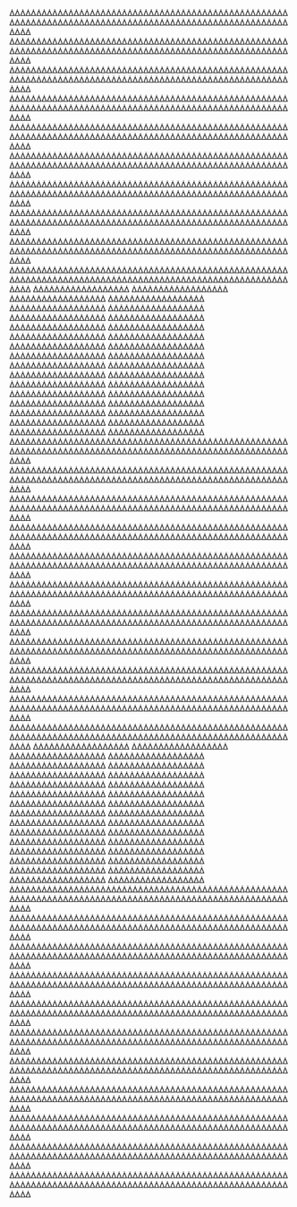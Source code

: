 ᐄᐄᐄᐄᐄᐄᐄᐄᐄᐄᐄᐄᐄᐄᐄᐄᐄᐄᐄᐄᐄᐄᐄᐄᐄᐄᐄᐄᐄᐄᐄᐄᐄᐄᐄᐄᐄᐄᐄᐄᐄᐄᐄᐄᐄᐄᐄᐄᐄᐄᐄᐄᐄᐄᐄᐄᐄᐄᐄᐄᐄᐄᐄᐄᐄᐄᐄᐄᐄᐄᐄᐄᐄᐄᐄᐄᐄᐄᐄᐄᐄᐄᐄᐄᐄᐄᐄᐄᐄᐄᐄᐄᐄᐄᐄᐄᐄᐄᐄᐄᐄᐄᐄᐄᐄᐄᐄᐄ
ᐄᐄᐄᐄᐄᐄᐄᐄᐄᐄᐄᐄᐄᐄᐄᐄᐄᐄᐄᐄᐄᐄᐄᐄᐄᐄᐄᐄᐄᐄᐄᐄᐄᐄᐄᐄᐄᐄᐄᐄᐄᐄᐄᐄᐄᐄᐄᐄᐄᐄᐄᐄᐄᐄᐄᐄᐄᐄᐄᐄᐄᐄᐄᐄᐄᐄᐄᐄᐄᐄᐄᐄᐄᐄᐄᐄᐄᐄᐄᐄᐄᐄᐄᐄᐄᐄᐄᐄᐄᐄᐄᐄᐄᐄᐄᐄᐄᐄᐄᐄᐄᐄᐄᐄᐄᐄᐄᐄ
ᐄᐄᐄᐄᐄᐄᐄᐄᐄᐄᐄᐄᐄᐄᐄᐄᐄᐄᐄᐄᐄᐄᐄᐄᐄᐄᐄᐄᐄᐄᐄᐄᐄᐄᐄᐄᐄᐄᐄᐄᐄᐄᐄᐄᐄᐄᐄᐄᐄᐄᐄᐄᐄᐄᐄᐄᐄᐄᐄᐄᐄᐄᐄᐄᐄᐄᐄᐄᐄᐄᐄᐄᐄᐄᐄᐄᐄᐄᐄᐄᐄᐄᐄᐄᐄᐄᐄᐄᐄᐄᐄᐄᐄᐄᐄᐄᐄᐄᐄᐄᐄᐄᐄᐄᐄᐄᐄᐄ
ᐄᐄᐄᐄᐄᐄᐄᐄᐄᐄᐄᐄᐄᐄᐄᐄᐄᐄᐄᐄᐄᐄᐄᐄᐄᐄᐄᐄᐄᐄᐄᐄᐄᐄᐄᐄᐄᐄᐄᐄᐄᐄᐄᐄᐄᐄᐄᐄᐄᐄᐄᐄᐄᐄᐄᐄᐄᐄᐄᐄᐄᐄᐄᐄᐄᐄᐄᐄᐄᐄᐄᐄᐄᐄᐄᐄᐄᐄᐄᐄᐄᐄᐄᐄᐄᐄᐄᐄᐄᐄᐄᐄᐄᐄᐄᐄᐄᐄᐄᐄᐄᐄᐄᐄᐄᐄᐄᐄ
ᐄᐄᐄᐄᐄᐄᐄᐄᐄᐄᐄᐄᐄᐄᐄᐄᐄᐄᐄᐄᐄᐄᐄᐄᐄᐄᐄᐄᐄᐄᐄᐄᐄᐄᐄᐄᐄᐄᐄᐄᐄᐄᐄᐄᐄᐄᐄᐄᐄᐄᐄᐄᐄᐄᐄᐄᐄᐄᐄᐄᐄᐄᐄᐄᐄᐄᐄᐄᐄᐄᐄᐄᐄᐄᐄᐄᐄᐄᐄᐄᐄᐄᐄᐄᐄᐄᐄᐄᐄᐄᐄᐄᐄᐄᐄᐄᐄᐄᐄᐄᐄᐄᐄᐄᐄᐄᐄᐄ
ᐄᐄᐄᐄᐄᐄᐄᐄᐄᐄᐄᐄᐄᐄᐄᐄᐄᐄᐄᐄᐄᐄᐄᐄᐄᐄᐄᐄᐄᐄᐄᐄᐄᐄᐄᐄᐄᐄᐄᐄᐄᐄᐄᐄᐄᐄᐄᐄᐄᐄᐄᐄᐄᐄᐄᐄᐄᐄᐄᐄᐄᐄᐄᐄᐄᐄᐄᐄᐄᐄᐄᐄᐄᐄᐄᐄᐄᐄᐄᐄᐄᐄᐄᐄᐄᐄᐄᐄᐄᐄᐄᐄᐄᐄᐄᐄᐄᐄᐄᐄᐄᐄᐄᐄᐄᐄᐄᐄ
ᐄᐄᐄᐄᐄᐄᐄᐄᐄᐄᐄᐄᐄᐄᐄᐄᐄᐄᐄᐄᐄᐄᐄᐄᐄᐄᐄᐄᐄᐄᐄᐄᐄᐄᐄᐄᐄᐄᐄᐄᐄᐄᐄᐄᐄᐄᐄᐄᐄᐄᐄᐄᐄᐄᐄᐄᐄᐄᐄᐄᐄᐄᐄᐄᐄᐄᐄᐄᐄᐄᐄᐄᐄᐄᐄᐄᐄᐄᐄᐄᐄᐄᐄᐄᐄᐄᐄᐄᐄᐄᐄᐄᐄᐄᐄᐄᐄᐄᐄᐄᐄᐄᐄᐄᐄᐄᐄᐄ
ᐄᐄᐄᐄᐄᐄᐄᐄᐄᐄᐄᐄᐄᐄᐄᐄᐄᐄᐄᐄᐄᐄᐄᐄᐄᐄᐄᐄᐄᐄᐄᐄᐄᐄᐄᐄᐄᐄᐄᐄᐄᐄᐄᐄᐄᐄᐄᐄᐄᐄᐄᐄᐄᐄᐄᐄᐄᐄᐄᐄᐄᐄᐄᐄᐄᐄᐄᐄᐄᐄᐄᐄᐄᐄᐄᐄᐄᐄᐄᐄᐄᐄᐄᐄᐄᐄᐄᐄᐄᐄᐄᐄᐄᐄᐄᐄᐄᐄᐄᐄᐄᐄᐄᐄᐄᐄᐄᐄ
ᐄᐄᐄᐄᐄᐄᐄᐄᐄᐄᐄᐄᐄᐄᐄᐄᐄᐄᐄᐄᐄᐄᐄᐄᐄᐄᐄᐄᐄᐄᐄᐄᐄᐄᐄᐄᐄᐄᐄᐄᐄᐄᐄᐄᐄᐄᐄᐄᐄᐄᐄᐄᐄᐄᐄᐄᐄᐄᐄᐄᐄᐄᐄᐄᐄᐄᐄᐄᐄᐄᐄᐄᐄᐄᐄᐄᐄᐄᐄᐄᐄᐄᐄᐄᐄᐄᐄᐄᐄᐄᐄᐄᐄᐄᐄᐄᐄᐄᐄᐄᐄᐄᐄᐄᐄᐄᐄᐄ
ᐄᐄᐄᐄᐄᐄᐄᐄᐄᐄᐄᐄᐄᐄᐄᐄᐄᐄᐄᐄᐄᐄᐄᐄᐄᐄᐄᐄᐄᐄᐄᐄᐄᐄᐄᐄᐄᐄᐄᐄᐄᐄᐄᐄᐄᐄᐄᐄᐄᐄᐄᐄᐄᐄᐄᐄᐄᐄᐄᐄᐄᐄᐄᐄᐄᐄᐄᐄᐄᐄᐄᐄᐄᐄᐄᐄᐄᐄᐄᐄᐄᐄᐄᐄᐄᐄᐄᐄᐄᐄᐄᐄᐄᐄᐄᐄᐄᐄᐄᐄᐄᐄᐄᐄᐄᐄᐄᐄ
ᐄᐄᐄᐄᐄᐄᐄᐄᐄᐄᐄᐄᐄᐄᐄᐄᐄᐄ
ᐄᐄᐄᐄᐄᐄᐄᐄᐄᐄᐄᐄᐄᐄᐄᐄᐄᐄ
ᐄᐄᐄᐄᐄᐄᐄᐄᐄᐄᐄᐄᐄᐄᐄᐄᐄᐄ
ᐄᐄᐄᐄᐄᐄᐄᐄᐄᐄᐄᐄᐄᐄᐄᐄᐄᐄ
ᐄᐄᐄᐄᐄᐄᐄᐄᐄᐄᐄᐄᐄᐄᐄᐄᐄᐄ
ᐄᐄᐄᐄᐄᐄᐄᐄᐄᐄᐄᐄᐄᐄᐄᐄᐄᐄ
ᐄᐄᐄᐄᐄᐄᐄᐄᐄᐄᐄᐄᐄᐄᐄᐄᐄᐄ
ᐄᐄᐄᐄᐄᐄᐄᐄᐄᐄᐄᐄᐄᐄᐄᐄᐄᐄ
ᐄᐄᐄᐄᐄᐄᐄᐄᐄᐄᐄᐄᐄᐄᐄᐄᐄᐄ
ᐄᐄᐄᐄᐄᐄᐄᐄᐄᐄᐄᐄᐄᐄᐄᐄᐄᐄ
ᐄᐄᐄᐄᐄᐄᐄᐄᐄᐄᐄᐄᐄᐄᐄᐄᐄᐄ
ᐄᐄᐄᐄᐄᐄᐄᐄᐄᐄᐄᐄᐄᐄᐄᐄᐄᐄ
ᐄᐄᐄᐄᐄᐄᐄᐄᐄᐄᐄᐄᐄᐄᐄᐄᐄᐄ
ᐄᐄᐄᐄᐄᐄᐄᐄᐄᐄᐄᐄᐄᐄᐄᐄᐄᐄ
ᐄᐄᐄᐄᐄᐄᐄᐄᐄᐄᐄᐄᐄᐄᐄᐄᐄᐄ
ᐄᐄᐄᐄᐄᐄᐄᐄᐄᐄᐄᐄᐄᐄᐄᐄᐄᐄ
ᐄᐄᐄᐄᐄᐄᐄᐄᐄᐄᐄᐄᐄᐄᐄᐄᐄᐄ
ᐄᐄᐄᐄᐄᐄᐄᐄᐄᐄᐄᐄᐄᐄᐄᐄᐄᐄ
ᐄᐄᐄᐄᐄᐄᐄᐄᐄᐄᐄᐄᐄᐄᐄᐄᐄᐄ
ᐄᐄᐄᐄᐄᐄᐄᐄᐄᐄᐄᐄᐄᐄᐄᐄᐄᐄ
ᐄᐄᐄᐄᐄᐄᐄᐄᐄᐄᐄᐄᐄᐄᐄᐄᐄᐄ
ᐄᐄᐄᐄᐄᐄᐄᐄᐄᐄᐄᐄᐄᐄᐄᐄᐄᐄ
ᐄᐄᐄᐄᐄᐄᐄᐄᐄᐄᐄᐄᐄᐄᐄᐄᐄᐄ
ᐄᐄᐄᐄᐄᐄᐄᐄᐄᐄᐄᐄᐄᐄᐄᐄᐄᐄ
ᐄᐄᐄᐄᐄᐄᐄᐄᐄᐄᐄᐄᐄᐄᐄᐄᐄᐄ
ᐄᐄᐄᐄᐄᐄᐄᐄᐄᐄᐄᐄᐄᐄᐄᐄᐄᐄ
ᐄᐄᐄᐄᐄᐄᐄᐄᐄᐄᐄᐄᐄᐄᐄᐄᐄᐄ
ᐄᐄᐄᐄᐄᐄᐄᐄᐄᐄᐄᐄᐄᐄᐄᐄᐄᐄ
ᐄᐄᐄᐄᐄᐄᐄᐄᐄᐄᐄᐄᐄᐄᐄᐄᐄᐄ
ᐄᐄᐄᐄᐄᐄᐄᐄᐄᐄᐄᐄᐄᐄᐄᐄᐄᐄ
ᐄᐄᐄᐄᐄᐄᐄᐄᐄᐄᐄᐄᐄᐄᐄᐄᐄᐄ
ᐄᐄᐄᐄᐄᐄᐄᐄᐄᐄᐄᐄᐄᐄᐄᐄᐄᐄ
ᐄᐄᐄᐄᐄᐄᐄᐄᐄᐄᐄᐄᐄᐄᐄᐄᐄᐄᐄᐄᐄᐄᐄᐄᐄᐄᐄᐄᐄᐄᐄᐄᐄᐄᐄᐄᐄᐄᐄᐄᐄᐄᐄᐄᐄᐄᐄᐄᐄᐄᐄᐄᐄᐄᐄᐄᐄᐄᐄᐄᐄᐄᐄᐄᐄᐄᐄᐄᐄᐄᐄᐄᐄᐄᐄᐄᐄᐄᐄᐄᐄᐄᐄᐄᐄᐄᐄᐄᐄᐄᐄᐄᐄᐄᐄᐄᐄᐄᐄᐄᐄᐄᐄᐄᐄᐄᐄᐄ
ᐄᐄᐄᐄᐄᐄᐄᐄᐄᐄᐄᐄᐄᐄᐄᐄᐄᐄᐄᐄᐄᐄᐄᐄᐄᐄᐄᐄᐄᐄᐄᐄᐄᐄᐄᐄᐄᐄᐄᐄᐄᐄᐄᐄᐄᐄᐄᐄᐄᐄᐄᐄᐄᐄᐄᐄᐄᐄᐄᐄᐄᐄᐄᐄᐄᐄᐄᐄᐄᐄᐄᐄᐄᐄᐄᐄᐄᐄᐄᐄᐄᐄᐄᐄᐄᐄᐄᐄᐄᐄᐄᐄᐄᐄᐄᐄᐄᐄᐄᐄᐄᐄᐄᐄᐄᐄᐄᐄ
ᐄᐄᐄᐄᐄᐄᐄᐄᐄᐄᐄᐄᐄᐄᐄᐄᐄᐄᐄᐄᐄᐄᐄᐄᐄᐄᐄᐄᐄᐄᐄᐄᐄᐄᐄᐄᐄᐄᐄᐄᐄᐄᐄᐄᐄᐄᐄᐄᐄᐄᐄᐄᐄᐄᐄᐄᐄᐄᐄᐄᐄᐄᐄᐄᐄᐄᐄᐄᐄᐄᐄᐄᐄᐄᐄᐄᐄᐄᐄᐄᐄᐄᐄᐄᐄᐄᐄᐄᐄᐄᐄᐄᐄᐄᐄᐄᐄᐄᐄᐄᐄᐄᐄᐄᐄᐄᐄᐄ
ᐄᐄᐄᐄᐄᐄᐄᐄᐄᐄᐄᐄᐄᐄᐄᐄᐄᐄᐄᐄᐄᐄᐄᐄᐄᐄᐄᐄᐄᐄᐄᐄᐄᐄᐄᐄᐄᐄᐄᐄᐄᐄᐄᐄᐄᐄᐄᐄᐄᐄᐄᐄᐄᐄᐄᐄᐄᐄᐄᐄᐄᐄᐄᐄᐄᐄᐄᐄᐄᐄᐄᐄᐄᐄᐄᐄᐄᐄᐄᐄᐄᐄᐄᐄᐄᐄᐄᐄᐄᐄᐄᐄᐄᐄᐄᐄᐄᐄᐄᐄᐄᐄᐄᐄᐄᐄᐄᐄ
ᐄᐄᐄᐄᐄᐄᐄᐄᐄᐄᐄᐄᐄᐄᐄᐄᐄᐄᐄᐄᐄᐄᐄᐄᐄᐄᐄᐄᐄᐄᐄᐄᐄᐄᐄᐄᐄᐄᐄᐄᐄᐄᐄᐄᐄᐄᐄᐄᐄᐄᐄᐄᐄᐄᐄᐄᐄᐄᐄᐄᐄᐄᐄᐄᐄᐄᐄᐄᐄᐄᐄᐄᐄᐄᐄᐄᐄᐄᐄᐄᐄᐄᐄᐄᐄᐄᐄᐄᐄᐄᐄᐄᐄᐄᐄᐄᐄᐄᐄᐄᐄᐄᐄᐄᐄᐄᐄᐄ
ᐄᐄᐄᐄᐄᐄᐄᐄᐄᐄᐄᐄᐄᐄᐄᐄᐄᐄᐄᐄᐄᐄᐄᐄᐄᐄᐄᐄᐄᐄᐄᐄᐄᐄᐄᐄᐄᐄᐄᐄᐄᐄᐄᐄᐄᐄᐄᐄᐄᐄᐄᐄᐄᐄᐄᐄᐄᐄᐄᐄᐄᐄᐄᐄᐄᐄᐄᐄᐄᐄᐄᐄᐄᐄᐄᐄᐄᐄᐄᐄᐄᐄᐄᐄᐄᐄᐄᐄᐄᐄᐄᐄᐄᐄᐄᐄᐄᐄᐄᐄᐄᐄᐄᐄᐄᐄᐄᐄ
ᐄᐄᐄᐄᐄᐄᐄᐄᐄᐄᐄᐄᐄᐄᐄᐄᐄᐄᐄᐄᐄᐄᐄᐄᐄᐄᐄᐄᐄᐄᐄᐄᐄᐄᐄᐄᐄᐄᐄᐄᐄᐄᐄᐄᐄᐄᐄᐄᐄᐄᐄᐄᐄᐄᐄᐄᐄᐄᐄᐄᐄᐄᐄᐄᐄᐄᐄᐄᐄᐄᐄᐄᐄᐄᐄᐄᐄᐄᐄᐄᐄᐄᐄᐄᐄᐄᐄᐄᐄᐄᐄᐄᐄᐄᐄᐄᐄᐄᐄᐄᐄᐄᐄᐄᐄᐄᐄᐄ
ᐄᐄᐄᐄᐄᐄᐄᐄᐄᐄᐄᐄᐄᐄᐄᐄᐄᐄᐄᐄᐄᐄᐄᐄᐄᐄᐄᐄᐄᐄᐄᐄᐄᐄᐄᐄᐄᐄᐄᐄᐄᐄᐄᐄᐄᐄᐄᐄᐄᐄᐄᐄᐄᐄᐄᐄᐄᐄᐄᐄᐄᐄᐄᐄᐄᐄᐄᐄᐄᐄᐄᐄᐄᐄᐄᐄᐄᐄᐄᐄᐄᐄᐄᐄᐄᐄᐄᐄᐄᐄᐄᐄᐄᐄᐄᐄᐄᐄᐄᐄᐄᐄᐄᐄᐄᐄᐄᐄ
ᐄᐄᐄᐄᐄᐄᐄᐄᐄᐄᐄᐄᐄᐄᐄᐄᐄᐄᐄᐄᐄᐄᐄᐄᐄᐄᐄᐄᐄᐄᐄᐄᐄᐄᐄᐄᐄᐄᐄᐄᐄᐄᐄᐄᐄᐄᐄᐄᐄᐄᐄᐄᐄᐄᐄᐄᐄᐄᐄᐄᐄᐄᐄᐄᐄᐄᐄᐄᐄᐄᐄᐄᐄᐄᐄᐄᐄᐄᐄᐄᐄᐄᐄᐄᐄᐄᐄᐄᐄᐄᐄᐄᐄᐄᐄᐄᐄᐄᐄᐄᐄᐄᐄᐄᐄᐄᐄᐄ
ᐄᐄᐄᐄᐄᐄᐄᐄᐄᐄᐄᐄᐄᐄᐄᐄᐄᐄᐄᐄᐄᐄᐄᐄᐄᐄᐄᐄᐄᐄᐄᐄᐄᐄᐄᐄᐄᐄᐄᐄᐄᐄᐄᐄᐄᐄᐄᐄᐄᐄᐄᐄᐄᐄᐄᐄᐄᐄᐄᐄᐄᐄᐄᐄᐄᐄᐄᐄᐄᐄᐄᐄᐄᐄᐄᐄᐄᐄᐄᐄᐄᐄᐄᐄᐄᐄᐄᐄᐄᐄᐄᐄᐄᐄᐄᐄᐄᐄᐄᐄᐄᐄᐄᐄᐄᐄᐄᐄ
ᐄᐄᐄᐄᐄᐄᐄᐄᐄᐄᐄᐄᐄᐄᐄᐄᐄᐄᐄᐄᐄᐄᐄᐄᐄᐄᐄᐄᐄᐄᐄᐄᐄᐄᐄᐄᐄᐄᐄᐄᐄᐄᐄᐄᐄᐄᐄᐄᐄᐄᐄᐄᐄᐄᐄᐄᐄᐄᐄᐄᐄᐄᐄᐄᐄᐄᐄᐄᐄᐄᐄᐄᐄᐄᐄᐄᐄᐄᐄᐄᐄᐄᐄᐄᐄᐄᐄᐄᐄᐄᐄᐄᐄᐄᐄᐄᐄᐄᐄᐄᐄᐄᐄᐄᐄᐄᐄᐄ
ᐄᐄᐄᐄᐄᐄᐄᐄᐄᐄᐄᐄᐄᐄᐄᐄᐄᐄ
ᐄᐄᐄᐄᐄᐄᐄᐄᐄᐄᐄᐄᐄᐄᐄᐄᐄᐄ
ᐄᐄᐄᐄᐄᐄᐄᐄᐄᐄᐄᐄᐄᐄᐄᐄᐄᐄ
ᐄᐄᐄᐄᐄᐄᐄᐄᐄᐄᐄᐄᐄᐄᐄᐄᐄᐄ
ᐄᐄᐄᐄᐄᐄᐄᐄᐄᐄᐄᐄᐄᐄᐄᐄᐄᐄ
ᐄᐄᐄᐄᐄᐄᐄᐄᐄᐄᐄᐄᐄᐄᐄᐄᐄᐄ
ᐄᐄᐄᐄᐄᐄᐄᐄᐄᐄᐄᐄᐄᐄᐄᐄᐄᐄ
ᐄᐄᐄᐄᐄᐄᐄᐄᐄᐄᐄᐄᐄᐄᐄᐄᐄᐄ
ᐄᐄᐄᐄᐄᐄᐄᐄᐄᐄᐄᐄᐄᐄᐄᐄᐄᐄ
ᐄᐄᐄᐄᐄᐄᐄᐄᐄᐄᐄᐄᐄᐄᐄᐄᐄᐄ
ᐄᐄᐄᐄᐄᐄᐄᐄᐄᐄᐄᐄᐄᐄᐄᐄᐄᐄ
ᐄᐄᐄᐄᐄᐄᐄᐄᐄᐄᐄᐄᐄᐄᐄᐄᐄᐄ
ᐄᐄᐄᐄᐄᐄᐄᐄᐄᐄᐄᐄᐄᐄᐄᐄᐄᐄ
ᐄᐄᐄᐄᐄᐄᐄᐄᐄᐄᐄᐄᐄᐄᐄᐄᐄᐄ
ᐄᐄᐄᐄᐄᐄᐄᐄᐄᐄᐄᐄᐄᐄᐄᐄᐄᐄ
ᐄᐄᐄᐄᐄᐄᐄᐄᐄᐄᐄᐄᐄᐄᐄᐄᐄᐄ
ᐄᐄᐄᐄᐄᐄᐄᐄᐄᐄᐄᐄᐄᐄᐄᐄᐄᐄ
ᐄᐄᐄᐄᐄᐄᐄᐄᐄᐄᐄᐄᐄᐄᐄᐄᐄᐄ
ᐄᐄᐄᐄᐄᐄᐄᐄᐄᐄᐄᐄᐄᐄᐄᐄᐄᐄ
ᐄᐄᐄᐄᐄᐄᐄᐄᐄᐄᐄᐄᐄᐄᐄᐄᐄᐄ
ᐄᐄᐄᐄᐄᐄᐄᐄᐄᐄᐄᐄᐄᐄᐄᐄᐄᐄ
ᐄᐄᐄᐄᐄᐄᐄᐄᐄᐄᐄᐄᐄᐄᐄᐄᐄᐄ
ᐄᐄᐄᐄᐄᐄᐄᐄᐄᐄᐄᐄᐄᐄᐄᐄᐄᐄ
ᐄᐄᐄᐄᐄᐄᐄᐄᐄᐄᐄᐄᐄᐄᐄᐄᐄᐄ
ᐄᐄᐄᐄᐄᐄᐄᐄᐄᐄᐄᐄᐄᐄᐄᐄᐄᐄ
ᐄᐄᐄᐄᐄᐄᐄᐄᐄᐄᐄᐄᐄᐄᐄᐄᐄᐄ
ᐄᐄᐄᐄᐄᐄᐄᐄᐄᐄᐄᐄᐄᐄᐄᐄᐄᐄ
ᐄᐄᐄᐄᐄᐄᐄᐄᐄᐄᐄᐄᐄᐄᐄᐄᐄᐄ
ᐄᐄᐄᐄᐄᐄᐄᐄᐄᐄᐄᐄᐄᐄᐄᐄᐄᐄ
ᐄᐄᐄᐄᐄᐄᐄᐄᐄᐄᐄᐄᐄᐄᐄᐄᐄᐄ
ᐄᐄᐄᐄᐄᐄᐄᐄᐄᐄᐄᐄᐄᐄᐄᐄᐄᐄᐄᐄᐄᐄᐄᐄᐄᐄᐄᐄᐄᐄᐄᐄᐄᐄᐄᐄᐄᐄᐄᐄᐄᐄᐄᐄᐄᐄᐄᐄᐄᐄᐄᐄᐄᐄᐄᐄᐄᐄᐄᐄᐄᐄᐄᐄᐄᐄᐄᐄᐄᐄᐄᐄᐄᐄᐄᐄᐄᐄᐄᐄᐄᐄᐄᐄᐄᐄᐄᐄᐄᐄᐄᐄᐄᐄᐄᐄᐄᐄᐄᐄᐄᐄᐄᐄᐄᐄᐄᐄ
ᐄᐄᐄᐄᐄᐄᐄᐄᐄᐄᐄᐄᐄᐄᐄᐄᐄᐄᐄᐄᐄᐄᐄᐄᐄᐄᐄᐄᐄᐄᐄᐄᐄᐄᐄᐄᐄᐄᐄᐄᐄᐄᐄᐄᐄᐄᐄᐄᐄᐄᐄᐄᐄᐄᐄᐄᐄᐄᐄᐄᐄᐄᐄᐄᐄᐄᐄᐄᐄᐄᐄᐄᐄᐄᐄᐄᐄᐄᐄᐄᐄᐄᐄᐄᐄᐄᐄᐄᐄᐄᐄᐄᐄᐄᐄᐄᐄᐄᐄᐄᐄᐄᐄᐄᐄᐄᐄᐄ
ᐄᐄᐄᐄᐄᐄᐄᐄᐄᐄᐄᐄᐄᐄᐄᐄᐄᐄᐄᐄᐄᐄᐄᐄᐄᐄᐄᐄᐄᐄᐄᐄᐄᐄᐄᐄᐄᐄᐄᐄᐄᐄᐄᐄᐄᐄᐄᐄᐄᐄᐄᐄᐄᐄᐄᐄᐄᐄᐄᐄᐄᐄᐄᐄᐄᐄᐄᐄᐄᐄᐄᐄᐄᐄᐄᐄᐄᐄᐄᐄᐄᐄᐄᐄᐄᐄᐄᐄᐄᐄᐄᐄᐄᐄᐄᐄᐄᐄᐄᐄᐄᐄᐄᐄᐄᐄᐄᐄ
ᐄᐄᐄᐄᐄᐄᐄᐄᐄᐄᐄᐄᐄᐄᐄᐄᐄᐄᐄᐄᐄᐄᐄᐄᐄᐄᐄᐄᐄᐄᐄᐄᐄᐄᐄᐄᐄᐄᐄᐄᐄᐄᐄᐄᐄᐄᐄᐄᐄᐄᐄᐄᐄᐄᐄᐄᐄᐄᐄᐄᐄᐄᐄᐄᐄᐄᐄᐄᐄᐄᐄᐄᐄᐄᐄᐄᐄᐄᐄᐄᐄᐄᐄᐄᐄᐄᐄᐄᐄᐄᐄᐄᐄᐄᐄᐄᐄᐄᐄᐄᐄᐄᐄᐄᐄᐄᐄᐄ
ᐄᐄᐄᐄᐄᐄᐄᐄᐄᐄᐄᐄᐄᐄᐄᐄᐄᐄᐄᐄᐄᐄᐄᐄᐄᐄᐄᐄᐄᐄᐄᐄᐄᐄᐄᐄᐄᐄᐄᐄᐄᐄᐄᐄᐄᐄᐄᐄᐄᐄᐄᐄᐄᐄᐄᐄᐄᐄᐄᐄᐄᐄᐄᐄᐄᐄᐄᐄᐄᐄᐄᐄᐄᐄᐄᐄᐄᐄᐄᐄᐄᐄᐄᐄᐄᐄᐄᐄᐄᐄᐄᐄᐄᐄᐄᐄᐄᐄᐄᐄᐄᐄᐄᐄᐄᐄᐄᐄ
ᐄᐄᐄᐄᐄᐄᐄᐄᐄᐄᐄᐄᐄᐄᐄᐄᐄᐄᐄᐄᐄᐄᐄᐄᐄᐄᐄᐄᐄᐄᐄᐄᐄᐄᐄᐄᐄᐄᐄᐄᐄᐄᐄᐄᐄᐄᐄᐄᐄᐄᐄᐄᐄᐄᐄᐄᐄᐄᐄᐄᐄᐄᐄᐄᐄᐄᐄᐄᐄᐄᐄᐄᐄᐄᐄᐄᐄᐄᐄᐄᐄᐄᐄᐄᐄᐄᐄᐄᐄᐄᐄᐄᐄᐄᐄᐄᐄᐄᐄᐄᐄᐄᐄᐄᐄᐄᐄᐄ
ᐄᐄᐄᐄᐄᐄᐄᐄᐄᐄᐄᐄᐄᐄᐄᐄᐄᐄᐄᐄᐄᐄᐄᐄᐄᐄᐄᐄᐄᐄᐄᐄᐄᐄᐄᐄᐄᐄᐄᐄᐄᐄᐄᐄᐄᐄᐄᐄᐄᐄᐄᐄᐄᐄᐄᐄᐄᐄᐄᐄᐄᐄᐄᐄᐄᐄᐄᐄᐄᐄᐄᐄᐄᐄᐄᐄᐄᐄᐄᐄᐄᐄᐄᐄᐄᐄᐄᐄᐄᐄᐄᐄᐄᐄᐄᐄᐄᐄᐄᐄᐄᐄᐄᐄᐄᐄᐄᐄ
ᐄᐄᐄᐄᐄᐄᐄᐄᐄᐄᐄᐄᐄᐄᐄᐄᐄᐄᐄᐄᐄᐄᐄᐄᐄᐄᐄᐄᐄᐄᐄᐄᐄᐄᐄᐄᐄᐄᐄᐄᐄᐄᐄᐄᐄᐄᐄᐄᐄᐄᐄᐄᐄᐄᐄᐄᐄᐄᐄᐄᐄᐄᐄᐄᐄᐄᐄᐄᐄᐄᐄᐄᐄᐄᐄᐄᐄᐄᐄᐄᐄᐄᐄᐄᐄᐄᐄᐄᐄᐄᐄᐄᐄᐄᐄᐄᐄᐄᐄᐄᐄᐄᐄᐄᐄᐄᐄᐄ
ᐄᐄᐄᐄᐄᐄᐄᐄᐄᐄᐄᐄᐄᐄᐄᐄᐄᐄᐄᐄᐄᐄᐄᐄᐄᐄᐄᐄᐄᐄᐄᐄᐄᐄᐄᐄᐄᐄᐄᐄᐄᐄᐄᐄᐄᐄᐄᐄᐄᐄᐄᐄᐄᐄᐄᐄᐄᐄᐄᐄᐄᐄᐄᐄᐄᐄᐄᐄᐄᐄᐄᐄᐄᐄᐄᐄᐄᐄᐄᐄᐄᐄᐄᐄᐄᐄᐄᐄᐄᐄᐄᐄᐄᐄᐄᐄᐄᐄᐄᐄᐄᐄᐄᐄᐄᐄᐄᐄ
ᐄᐄᐄᐄᐄᐄᐄᐄᐄᐄᐄᐄᐄᐄᐄᐄᐄᐄᐄᐄᐄᐄᐄᐄᐄᐄᐄᐄᐄᐄᐄᐄᐄᐄᐄᐄᐄᐄᐄᐄᐄᐄᐄᐄᐄᐄᐄᐄᐄᐄᐄᐄᐄᐄᐄᐄᐄᐄᐄᐄᐄᐄᐄᐄᐄᐄᐄᐄᐄᐄᐄᐄᐄᐄᐄᐄᐄᐄᐄᐄᐄᐄᐄᐄᐄᐄᐄᐄᐄᐄᐄᐄᐄᐄᐄᐄᐄᐄᐄᐄᐄᐄᐄᐄᐄᐄᐄᐄ
ᐄᐄᐄᐄᐄᐄᐄᐄᐄᐄᐄᐄᐄᐄᐄᐄᐄᐄᐄᐄᐄᐄᐄᐄᐄᐄᐄᐄᐄᐄᐄᐄᐄᐄᐄᐄᐄᐄᐄᐄᐄᐄᐄᐄᐄᐄᐄᐄᐄᐄᐄᐄᐄᐄᐄᐄᐄᐄᐄᐄᐄᐄᐄᐄᐄᐄᐄᐄᐄᐄᐄᐄᐄᐄᐄᐄᐄᐄᐄᐄᐄᐄᐄᐄᐄᐄᐄᐄᐄᐄᐄᐄᐄᐄᐄᐄᐄᐄᐄᐄᐄᐄᐄᐄᐄᐄᐄᐄ
